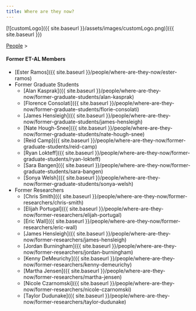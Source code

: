 ```yaml
---
title: Where are they now?
---
```


[![customLogo]({{ site.baseurl }}/assets/images/customLogo.png)]({{ site.baseurl }})

[People]({{site.baseurl}}/people/index) >

#### Former ET-AL Members

- [Ester Ramos]({{ site.baseurl }}/people/where-are-they-now/ester-ramos)
- Former Graduate Students
  - [Alan Kasprak]({{ site.baseurl }}/people/where-are-they-now/former-graduate-students/alan-kasprak)
  - [Florence Consolati]({{ site.baseurl }}/people/where-are-they-now/former-graduate-students/florie-consolati)
  - [James Hensleigh]({{ site.baseurl }}/people/where-are-they-now/former-graduate-students/james-hensleigh)
  - [Nate Hough-Snee]({{ site.baseurl }}/people/where-are-they-now/former-graduate-students/nate-hough-snee)
  - [Reid Camp]({{ site.baseurl }}/people/where-are-they-now/former-graduate-students/reid-camp)
  - [Ryan Lokteff]({{ site.baseurl }}/people/where-are-they-now/former-graduate-students/ryan-lokteff)
  - [Sara Bangen]({{ site.baseurl }}/people/where-are-they-now/former-graduate-students/sara-bangen)
  - [Sonya Welsh]({{ site.baseurl }}/people/where-are-they-now/former-graduate-students/sonya-welsh)
- Former Researchers
  - [Chris Smith]({{ site.baseurl }}/people/where-are-they-now/former-researchers/chris-smith)
  - [Elijah Portugal]({{ site.baseurl }}/people/where-are-they-now/former-researchers/elijah-portugal)
  - [Eric Wall]({{ site.baseurl }}/people/where-are-they-now/former-researchers/eric-wall)
  - [James Hensleigh]({{ site.baseurl }}/people/where-are-they-now/former-researchers/james-hensleigh)
  - [Jordan Burningham]({{ site.baseurl }}/people/where-are-they-now/former-researchers/jordan-burningham)
  - [Kenny DeMeurichy]({{ site.baseurl }}/people/where-are-they-now/former-researchers/kenny-demeurichy)
  - [Martha Jensen]({{ site.baseurl }}/people/where-are-they-now/former-researchers/martha-jensen)
  - [Nicole Czarnomski]({{ site.baseurl }}/people/where-are-they-now/former-researchers/nicole-czarnomski)
  - [Taylor Dudunake]({{ site.baseurl }}/people/where-are-they-now/former-researchers/taylor-dudunake)